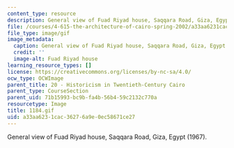 ```yaml
---
content_type: resource
description: General view of Fuad Riyad house, Saqqara Road, Giza, Egypt (1967).
file: /courses/4-615-the-architecture-of-cairo-spring-2002/a33aa6231cac36276a9e0ec58671ce27_1184.gif
file_type: image/gif
image_metadata:
  caption: General view of Fuad Riyad house, Saqqara Road, Giza, Egypt (1967).
  credit: ''
  image-alt: Fuad Riyad house
learning_resource_types: []
license: https://creativecommons.org/licenses/by-nc-sa/4.0/
ocw_type: OCWImage
parent_title: 20 - Historicism in Twentieth-Century Cairo
parent_type: CourseSection
parent_uid: 71b15993-bc9b-fa4b-56b4-59c2132c770a
resourcetype: Image
title: 1184.gif
uid: a33aa623-1cac-3627-6a9e-0ec58671ce27
---
```

General view of Fuad Riyad house, Saqqara Road, Giza, Egypt (1967).